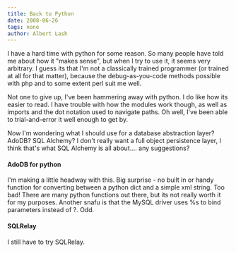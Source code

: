 ```yaml
---
title: Back to Python
date: 2008-06-26
tags: none
author: Albert Lash
---
```

I have a hard time with python for some reason. So many people have told me about how it "makes sense", but when I try to use it, it seems very arbitrary. I guess its that I'm not a classically trained programmer (or trained at all for that matter), because the debug-as-you-code methods possible with php and to some extent perl suit me well.

Not one to give up, I've been hammering away with python. I do like how its easier to read. I have trouble with how the modules work though, as well as imports and the dot notation used to navigate paths. Oh well, I've been able to trial-and-error it well enough to get by.

Now I'm wondering what I should use for a database abstraction layer? AdoDB? SQL Alchemy? I don't really want a full object persistence layer, I think that's what SQL Alchemy is all about.... any suggestions?
<h4>AdoDB for python</h4>

I'm making a little headway with this. Big surprise - no built in or handy function for converting between a python dict and a simple xml string. Too bad! There are many python functions out there, but its not really worth it for my purposes. Another snafu is that the MySQL driver uses %s to bind parameters instead of ?. Odd.
<h4>SQLRelay</h4>

I still have to try SQLRelay.

